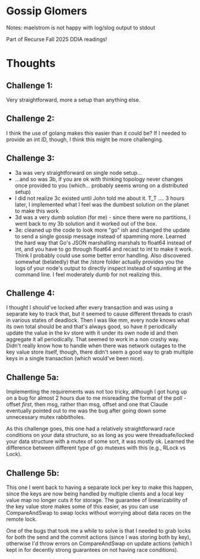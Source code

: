 # Gossip Glomers

Notes: maelstrom is not happy with log/slog output to stdout

Part of Recurse Fall 2025 DDIA readings!

# Thoughts

## Challenge 1:

Very straightforward, more a setup than anything else.

## Challenge 2:

I think the use of golang makes this easier than it could be? If I needed to provide an int ID, though, I think this might be more challenging.

## Challenge 3:

- 3a was very straightforward on single node setup...
- ...and so was 3b, if you are ok with thinking topology never changes once provided to you (which... probably seems wrong on a distributed setup)
- I did not realize 3c existed until John told me about it. T_T .... 3 hours later, I implemented what I feel was the dumbest solution on the planet to make this work
- 3d was a very dumb solution (for me) - since there were no partitions, I went back to my 3b solution and it worked out of the box.
- 3e: cleaned up the code to look more "go" ish and changed the update to send a single gossip message instead of spamming more. Learned the hard way that Go's JSON marshalling marshals to float64 instead of int, and you have to go through float64 and recast to int to make it work. Think I probably could use some better error handling. Also discovered somewhat (belatedly) that the /store folder actually provides you the logs of your node's output to directly inspect instead of squinting at the command line. I feel moderately dumb for not realizing this.

## Challenge 4:

I thought I should've locked after every transaction and was using a separate key to track that, but it seemed to cause different threads to crash in various states of deadlock. Then I was like mm, every node knows what its own total should be and that's always good, so have it periodically update the value in the kv store with it under its own node id and then aggregate it all periodically. That seemed to work in a non crashy way. Didn't really know how to handle when there was network outages to the key value store itself, though, there didn't seem a good way to grab multiple keys in a single transaction (which would've been nice).

## Challenge 5a:

Implementing the requirements was not too tricky, although I got hung up on a bug for almost 2 hours due to me misreading the format of the poll - offset *first*, then msg, rather than msg, offset and one that Claude eventually pointed out to me was the bug after going down some unnecessary mutex rabbitholes.

As this challenge goes, this one had a relatively straightforward race conditions on your data structure, so as long as you were threadsafe/locked your data structure with a mutex of some sort, it was mostly ok. Learned the difference between different type of go mutexes with this (e.g., RLock vs Lock).

## Challenge 5b:

This one I went back to having a separate lock per key to make this happen, since the keys are now being handled by multiple clients and a local key value map no longer cuts it for storage. The guarantee of linearizability of the key value store makes some of this easier, as you can use CompareAndSwap to swap locks without worrying about data races on the remote lock. 

One of the bugs that took me a while to solve is that I needed to grab locks for both the send and the commit actions (since I was storing both by key), otherwise I'd throw errors on CompareAndSwap on update actions (which I kept in for decently strong guarantees on not having race conditions).
